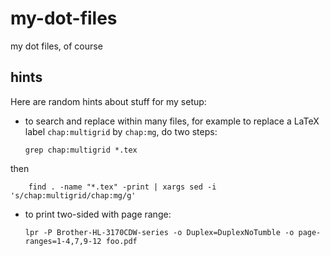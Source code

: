 my-dot-files
============

my dot files, of course

hints
-----

Here are random hints about stuff for my setup:

  * to search and replace within many files, for example to replace a LaTeX label `chap:multigrid` by `chap:mg`, do two steps:

        grep chap:multigrid *.tex

  then

        find . -name "*.tex" -print | xargs sed -i 's/chap:multigrid/chap:mg/g'

  * to print two-sided with page range:
  
        lpr -P Brother-HL-3170CDW-series -o Duplex=DuplexNoTumble -o page-ranges=1-4,7,9-12 foo.pdf

